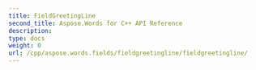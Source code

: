 ```yaml
---
title: FieldGreetingLine
second_title: Aspose.Words for C++ API Reference
description: 
type: docs
weight: 0
url: /cpp/aspose.words.fields/fieldgreetingline/fieldgreetingline/
---
```




